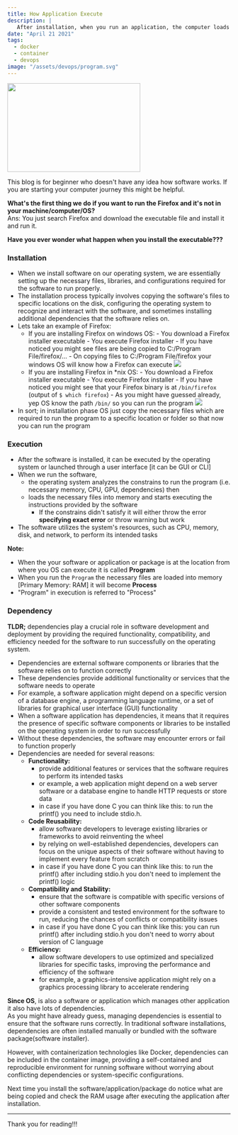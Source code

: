 ```yaml
---
title: How Application Execute
description: |
   After installation, when you run an application, the computer loads the necessary files into memory, follows the program's instructions step by step, and interacts with you to perform its tasks.
date: "April 21 2021"
tags:
  - docker
  - container
  - devops
image: "/assets/devops/program.svg"
---
```

<img src="/assets/devops/program.svg" width="300" height="200"/>

This blog is for beginner who doesn't have any idea how software works. If you are starting your computer journey this might be helpful.

**What's the first thing we do if you want to run the Firefox and it's not in your machine/computer/OS?**  
Ans: You just search Firefox and download the executable file and install it and run it.

**Have you ever wonder what happen when you install the executable???**

### Installation

- When we install software on our operating system, we are essentially setting up the necessary files, libraries, and configurations required for the software to run properly.
- The installation process typically involves copying the software's files to specific locations on the disk, configuring the operating system to recognize and interact with the software, and sometimes installing additional dependencies that the software relies on.
- Lets take an example of Firefox:
  - If you are installing Firefox on windows OS: - You download a Firefox installer executable - You execute Firefox installer - If you have noticed you might see files are being copied to C:/Program File/firefox/... - On copying files to C:/Program File/firefox your windows OS will know how a Firefox can execute
    <img src="/assets/program/firefox-installation-windows.jpg"/>
  - If you are installing Firefox in \*nix OS: - You download a Firefox installer executable - You execute Firefox installer - If you have noticed you might see that your Firefox binary is at `/bin/firefox` (output of `$ which firefox`) - As you might have guessed already, yep OS know the path `/bin/` so you can run the program
    <img src="/assets/program/firefox-installation-linux.jpg"/>
- In sort; in installation phase OS just copy the necessary files which are required to run the program to a specific location or folder so that now you can run the program

### Execution

- After the software is installed, it can be executed by the operating system or launched through a user interface [it can be GUI or CLI]
- When we run the software,
  - the operating system analyzes the constrains to run the program (i.e. necessary memory, CPU, GPU, dependencies) then
  - loads the necessary files into memory and starts executing the instructions provided by the software
    - If the constrains didn't satisfy it will either throw the error **specifying exact error** or throw warning but work
- The software utilizes the system's resources, such as CPU, memory, disk, and network, to perform its intended tasks

**Note:**

- When the your software or application or package is at the location from where you OS can execute it is called **Program**
- When you run the `Program` the necessary files are loaded into memory [Primary Memory: RAM] it will become **Process**
- "Program" in execution is referred to "Process"

### Dependency

**TLDR;** dependencies play a crucial role in software development and deployment by providing the required functionality, compatibility, and efficiency needed for the software to run successfully on the operating system.

- Dependencies are external software components or libraries that the software relies on to function correctly
- These dependencies provide additional functionality or services that the software needs to operate
- For example, a software application might depend on a specific version of a database engine, a programming language runtime, or a set of libraries for graphical user interface (GUI) functionality
- When a software application has dependencies, it means that it requires the presence of specific software components or libraries to be installed on the operating system in order to run successfully
- Without these dependencies, the software may encounter errors or fail to function properly
- Dependencies are needed for several reasons:
  - **Functionality:**
    - provide additional features or services that the software requires to perform its intended tasks
    - or example, a web application might depend on a web server software or a database engine to handle HTTP requests or store data
    - in case if you have done C you can think like this: to run the printf() you need to include stdio.h.
  - **Code Reusability:**
    - allow software developers to leverage existing libraries or frameworks to avoid reinventing the wheel
    - by relying on well-established dependencies, developers can focus on the unique aspects of their software without having to implement every feature from scratch
    - in case if you have done C you can think like this: to run the printf() after including stdio.h you don't need to implement the printf() logic
  - **Compatibility and Stability:**
    - ensure that the software is compatible with specific versions of other software components
    - provide a consistent and tested environment for the software to run, reducing the chances of conflicts or compatibility issues
    - in case if you have done C you can think like this: you can run printf() after including stdio.h you don't need to worry about version of C language
  - **Efficiency:**
    - allow software developers to use optimized and specialized libraries for specific tasks, improving the performance and efficiency of the software
    - for example, a graphics-intensive application might rely on a graphics processing library to accelerate rendering

**Since OS**, is also a software or application which manages other application it also have lots of dependencies.  
As you might have already guess, managing dependencies is essential to ensure that the software runs correctly. In traditional software installations, dependencies are often installed manually or bundled with the software package(software installer).

However, with containerization technologies like Docker, dependencies can be included in the container image, providing a self-contained and reproducible environment for running software without worrying about conflicting dependencies or system-specific configurations.

Next time you install the software/application/package do notice what are being copied and check the RAM usage after executing the application after installation.

---

Thank you for reading!!!